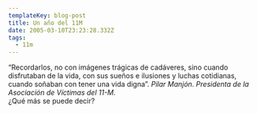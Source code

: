 ```yaml
---
templateKey: blog-post
title: Un año del 11M
date: 2005-03-10T23:23:28.332Z
tags:
  - 11m
---
```

“Recordarlos, no con imágenes trágicas de cadáveres, sino cuando disfrutaban de la vida, con sus sueños e ilusiones y luchas cotidianas, cuando soñaban con tener una vida digna”. *Pilar Manj­ón. Presidenta de la Asociaci­ón de Ví­ctimas del 11-M.*\
¿Qué más se puede decir?